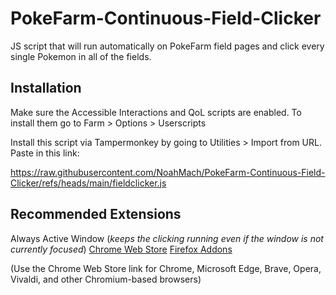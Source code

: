 # PokeFarm-Continuous-Field-Clicker
JS script that will run automatically on PokeFarm field pages and click every single Pokemon in all of the fields.

## Installation
Make sure the Accessible Interactions and QoL scripts are enabled. To install them go to Farm > Options > Userscripts

Install this script via Tampermonkey by going to Utilities > Import from URL. Paste in this link:

<https://raw.githubusercontent.com/NoahMach/PokeFarm-Continuous-Field-Clicker/refs/heads/main/fieldclicker.js>

## Recommended Extensions
Always Active Window (*keeps the clicking running even if the window is not currently focused*)
[Chrome Web Store](https://chromewebstore.google.com/detail/always-active-window-alwa/ehllkhjndgnlokhomdlhgbineffifcbj) [Firefox Addons](https://addons.mozilla.org/en-US/firefox/addon/always-visible/)

(Use the Chrome Web Store link for Chrome, Microsoft Edge, Brave, Opera, Vivaldi, and other Chromium-based browsers)
